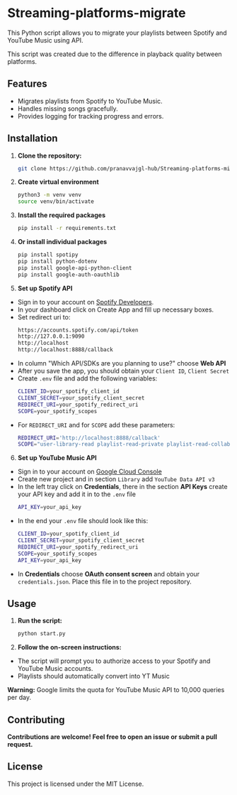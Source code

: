 # Streaming-platforms-migrate

This Python script allows you to migrate your playlists between Spotify and YouTube Music using API.

This script was created due to the difference in playback quality between platforms.

## Features

* Migrates playlists from Spotify to YouTube Music.
* Handles missing songs gracefully.
* Provides logging for tracking progress and errors.

## Installation

1. **Clone the repository:**

   ```bash
   git clone https://github.com/pranavvajgl-hub/Streaming-platforms-migrate.git
   
2. **Create virtual environment**

    ````bash
   python3 -m venv venv
   source venv/bin/activate

3. **Install the required packages**

    ```bash
   pip install -r requirements.txt
   
4. **Or install individual packages**

    ```bash
    pip install spotipy
    pip install python-dotenv
    pip install google-api-python-client
    pip install google-auth-oauthlib

5. **Set up Spotify API**

* Sign in to your account on [Spotify Developers](https://developer.spotify.com/).
* In your dashboard click on Create App and fill up necessary boxes.
* Set redirect uri to:
    ```bash
  https://accounts.spotify.com/api/token
  http://127.0.0.1:9090
  http://localhost
  http://localhost:8888/callback

* In column "Which API/SDKs are you planning to use?" choose **Web API**
* After you save the app, you should obtain your `Client ID`, `Client Secret`
* Create `.env` file and add the following variables:
    ````bash
    CLIENT_ID=your_spotify_client_id
    CLIENT_SECRET=your_spotify_client_secret
    REDIRECT_URI=your_spotify_redirect_uri
    SCOPE=your_spotify_scopes

* For `REDIRECT_URI` and for `SCOPE` add these parameters:
    ````bash
    REDIRECT_URI='http://localhost:8888/callback'
    SCOPE="user-library-read playlist-read-private playlist-read-collaborative"

6. **Set up YouTube Music API**

* Sign in to your account on [Google Cloud Console](https://console.cloud.google.com/)
* Create new project and in section `Library` add `YouTube Data API v3`
* In the left tray click on **Credentials**, there in the section **API Keys** create your API key and add it in to the `.env` file
    ````bash
    API_KEY=your_api_key
  
* In the end your `.env` file should look like this:
    ````bash
    CLIENT_ID=your_spotify_client_id
    CLIENT_SECRET=your_spotify_client_secret
    REDIRECT_URI=your_spotify_redirect_uri
    SCOPE=your_spotify_scopes
    API_KEY=your_api_key

* In **Credentials** choose **OAuth consent screen** and obtain your `credentials.json`. Place this file in to the project repository.

## Usage

1. **Run the script:**

    ````bash
    python start.py

2. **Follow the on-screen instructions:**

* The script will prompt you to authorize access to your Spotify and YouTube Music accounts.
* Playlists should automatically convert into YT Music

**Warning:** Google limits the quota for YouTube Music API to 10,000 queries per day.

## Contributing

**Contributions are welcome! Feel free to open an issue or submit a pull request.**

## License

This project is licensed under the MIT License.

